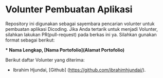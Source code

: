 # Volunter Pembuatan Aplikasi
Repository ini digunakan sebagai sayembara pencarian volunter untuk pembuatan aplikasi Dicoding. Jika Anda tertarik untuk menjadi Volunter, silahkan lakukan PR(pull-request) pada berkas ini ya. Silahkan gunakan format sebagai berikut:

**\* Nama Lengkap, [Nama Portofolio](Alamat Portofolio)**

Berikut daftar Volunter yang diterima:
* Ibrahim Hjundai, [Github] (https://github.com/ibrahimhjundai/). 
